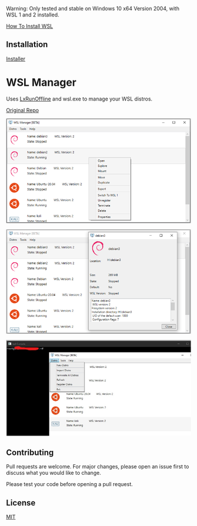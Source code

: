 Warning: Only tested and stable on Windows 10 x64 Version 2004, with WSL 1 and 2 installed.

[How To Install WSL](https://docs.microsoft.com/en-us/windows/wsl/about)

## Installation

[Installer](https://github.com/visdauas/WSL-Manager/releases/download/v1.0-beta/WSL.Manager.Setup.x64.exe)

# WSL Manager

Uses [LxRunOffline](https://github.com/DDoSolitary/LxRunOffline) and wsl.exe to manage your WSL distros.

[Original Repo](https://github.com/wslhub/WSL-DistroManager)

![Alt text](Screenshots/screenshot1.png?raw=true)

![Alt text](Screenshots/screenshot2.png?raw=true)

![Alt text](Screenshots/screenshot3.jpg?raw=true)

## Contributing
Pull requests are welcome. For major changes, please open an issue first to discuss what you would like to change.

Please test your code before opening a pull request.

## License
[MIT](https://choosealicense.com/licenses/mit/)
